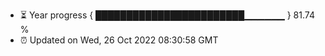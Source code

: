 - ⏳ Year progress { ████████████████████████▁▁▁▁▁▁ } 81.74 %
- ⏰ Updated on Wed, 26 Oct 2022 08:30:58 GMT

